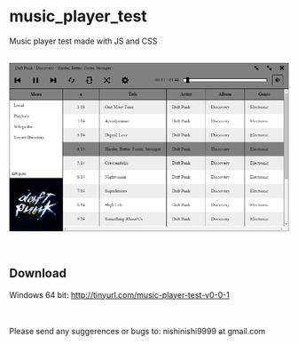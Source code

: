 # music_player_test

Music player test made with JS and CSS
<br><br>


![screenshot](./screenshot2.png)

<br>
<h2>Download</h2>

Windows 64 bit: http://tinyurl.com/music-player-test-v0-0-1

<br><br>
Please send any suggerences or bugs to: nishinishi9999 at gmail.com

